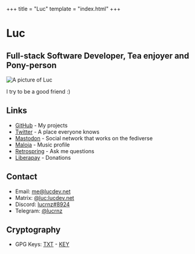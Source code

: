 +++
title = "Luc"
template = "index.html"
+++

# Luc
## Full-stack Software Developer, Tea enjoyer and Pony-person

![A picture of Luc](https://file.lucdev.net/system-avatars/luc/20230112-250.png)

I try to be a good friend :)

## Links

- [GitHub](https://github.com/lucrnz) - My projects
- [Twitter](https://twitter.com/@lucrnz) - A place everyone knows
- [Mastodon](https://pony.social/@luc) - Social network that works on the fediverse
- [Maloja](https://music.lucdev.net) - Music profile
- [Retrospring](https://retrospring.net/@luc) - Ask me questions
- [Liberapay](https://liberapay.com/lucrnz) - Donations

## Contact

- Email: [me@lucdev.net](mailto:me@lucdev.net)
- Matrix: [@luc:lucdev.net](https://matrix.to/#/@luc:lucdev.net)
- Discord: [lucrnz#8924](https://discord.com/users/1056533413915529267)
- Telegram: [@lucrnz](https://t.me/lucrnz)

## Cryptography
- GPG Keys: [TXT](https://file.lucdev.net/luc-gpg.txt) - [KEY](https://file.lucdev.net/luc-gpg.key)
